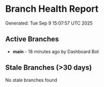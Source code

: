 # Branch Health Report
Generated: Tue Sep  9 15:07:57 UTC 2025

## Active Branches
- **main** - 18 minutes ago by Dashboard Bot

## Stale Branches (>30 days)
No stale branches found
